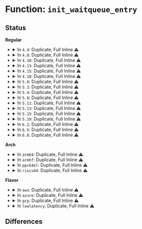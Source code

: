 # Function: <code>init_waitqueue_entry</code>

## Status
<b>Regular</b>
<ul>
<li>
<details>
<summary>In <code>4.4</code>: Duplicate, Full Inline ⚠️</summary>

**Collision:** Static Duplication

**Inline:** Full

**Transformation:** False

**Instances:**

```
In fs/eventpoll.c (ffffffff812555e9)
Location: include/linux/wait.h:90
Inline: True
Inline callers:
  - fs/eventpoll.c:ep_poll
```
```
In drivers/gpu/vga/vgaarb.c (ffffffff8153fb5c)
Location: include/linux/wait.h:90
Inline: True
Inline callers:
  - drivers/gpu/vga/vgaarb.c:vga_get
```
</details>
</li>
<li>
<details>
<summary>In <code>4.8</code>: Duplicate, Full Inline ⚠️</summary>

**Collision:** Static Duplication

**Inline:** Full

**Transformation:** False

**Instances:**

```
In fs/eventpoll.c (ffffffff8127d91d)
Location: include/linux/wait.h:90
Inline: True
Inline callers:
  - fs/eventpoll.c:ep_poll
```
```
In drivers/gpu/vga/vgaarb.c (ffffffff8164090b)
Location: include/linux/wait.h:90
Inline: True
Inline callers:
  - drivers/gpu/vga/vgaarb.c:vga_get
```
</details>
</li>
<li>
<details>
<summary>In <code>4.10</code>: Duplicate, Full Inline ⚠️</summary>

**Collision:** Static Duplication

**Inline:** Full

**Transformation:** False

**Instances:**

```
In fs/eventpoll.c (ffffffff812914ad)
Location: include/linux/wait.h:90
Inline: True
Inline callers:
  - fs/eventpoll.c:ep_poll
```
```
In drivers/gpu/vga/vgaarb.c (ffffffff81671a4b)
Location: include/linux/wait.h:90
Inline: True
Inline callers:
  - drivers/gpu/vga/vgaarb.c:vga_get
```
</details>
</li>
<li>
<details>
<summary>In <code>4.13</code>: Duplicate, Full Inline ⚠️</summary>

**Collision:** Static Duplication

**Inline:** Full

**Transformation:** False

**Instances:**

```
In fs/eventpoll.c (ffffffff8129e3cd)
Location: include/linux/wait.h:77
Inline: True
Inline callers:
  - fs/eventpoll.c:ep_poll
```
```
In fs/userfaultfd.c (ffffffff812a3979)
Location: include/linux/wait.h:77
Inline: True
Inline callers:
  - fs/userfaultfd.c:userfaultfd_event_wait_completion
```
```
In drivers/gpu/vga/vgaarb.c (ffffffff8168609c)
Location: include/linux/wait.h:77
Inline: True
Inline callers:
  - drivers/gpu/vga/vgaarb.c:vga_get
```
</details>
</li>
<li>
<details>
<summary>In <code>4.15</code>: Duplicate, Full Inline ⚠️</summary>

**Collision:** Static Duplication

**Inline:** Full

**Transformation:** False

**Instances:**

```
In fs/eventpoll.c (ffffffff812c18b9)
Location: include/linux/wait.h:79
Inline: True
Inline callers:
  - fs/eventpoll.c:ep_poll
```
```
In fs/userfaultfd.c (ffffffff812c6766)
Location: include/linux/wait.h:79
Inline: True
Inline callers:
  - fs/userfaultfd.c:userfaultfd_event_wait_completion
```
```
In drivers/gpu/vga/vgaarb.c (ffffffff816ef8ee)
Location: include/linux/wait.h:79
Inline: True
Inline callers:
  - drivers/gpu/vga/vgaarb.c:vga_get
```
</details>
</li>
<li>
<details>
<summary>In <code>4.18</code>: Duplicate, Full Inline ⚠️</summary>

**Collision:** Static Duplication

**Inline:** Full

**Transformation:** False

**Instances:**

```
In fs/eventpoll.c (ffffffff812ea6e5)
Location: include/linux/wait.h:79
Inline: True
Inline callers:
  - fs/eventpoll.c:ep_poll
```
```
In fs/userfaultfd.c (ffffffff812efc96)
Location: include/linux/wait.h:79
Inline: True
Inline callers:
  - fs/userfaultfd.c:userfaultfd_event_wait_completion
```
```
In drivers/gpu/vga/vgaarb.c (ffffffff8172c3ae)
Location: include/linux/wait.h:79
Inline: True
Inline callers:
  - drivers/gpu/vga/vgaarb.c:vga_get
```
</details>
</li>
<li>
<details>
<summary>In <code>5.0</code>: Duplicate, Full Inline ⚠️</summary>

**Collision:** Static Duplication

**Inline:** Full

**Transformation:** False

**Instances:**

```
In fs/eventpoll.c (ffffffff813009ad)
Location: include/linux/wait.h:79
Inline: True
Inline callers:
  - fs/eventpoll.c:ep_poll
```
```
In fs/userfaultfd.c (ffffffff813049e6)
Location: include/linux/wait.h:79
Inline: True
Inline callers:
  - fs/userfaultfd.c:userfaultfd_event_wait_completion
```
```
In drivers/gpu/vga/vgaarb.c (ffffffff8174eb4e)
Location: include/linux/wait.h:79
Inline: True
Inline callers:
  - drivers/gpu/vga/vgaarb.c:vga_get
```
</details>
</li>
<li>
<details>
<summary>In <code>5.3</code>: Duplicate, Full Inline ⚠️</summary>

**Collision:** Static Duplication

**Inline:** Full

**Transformation:** False

**Instances:**

```
In fs/eventpoll.c (ffffffff81321c53)
Location: include/linux/wait.h:79
Inline: True
Inline callers:
  - fs/eventpoll.c:ep_poll
```
```
In fs/userfaultfd.c (ffffffff81326878)
Location: include/linux/wait.h:79
Inline: True
Inline callers:
  - fs/userfaultfd.c:userfaultfd_event_wait_completion
```
```
In drivers/gpu/vga/vgaarb.c (ffffffff8178a651)
Location: include/linux/wait.h:79
Inline: True
Inline callers:
  - drivers/gpu/vga/vgaarb.c:vga_get
```
</details>
</li>
<li>
<details>
<summary>In <code>5.4</code>: Duplicate, Full Inline ⚠️</summary>

**Collision:** Static Duplication

**Inline:** Full

**Transformation:** False

**Instances:**

```
In fs/eventpoll.c (ffffffff813341a6)
Location: include/linux/wait.h:79
Inline: True
Inline callers:
  - fs/eventpoll.c:ep_poll
```
```
In fs/userfaultfd.c (ffffffff81339608)
Location: include/linux/wait.h:79
Inline: True
Inline callers:
  - fs/userfaultfd.c:userfaultfd_event_wait_completion
```
```
In drivers/gpu/vga/vgaarb.c (ffffffff817ae271)
Location: include/linux/wait.h:79
Inline: True
Inline callers:
  - drivers/gpu/vga/vgaarb.c:vga_get
```
</details>
</li>
<li>
<details>
<summary>In <code>5.8</code>: Duplicate, Full Inline ⚠️</summary>

**Collision:** Static Duplication

**Inline:** Full

**Transformation:** False

**Instances:**

```
In fs/userfaultfd.c (ffffffff81373868)
Location: include/linux/wait.h:80
Inline: True
Inline callers:
  - fs/userfaultfd.c:userfaultfd_event_wait_completion
```
```
In drivers/gpu/vga/vgaarb.c (ffffffff81874341)
Location: include/linux/wait.h:80
Inline: True
Inline callers:
  - drivers/gpu/vga/vgaarb.c:vga_get
```
</details>
</li>
<li>
<details>
<summary>In <code>5.11</code>: Duplicate, Full Inline ⚠️</summary>

**Collision:** Static Duplication

**Inline:** Full

**Transformation:** False

**Instances:**

```
In fs/userfaultfd.c (ffffffff81381717)
Location: include/linux/wait.h:82
Inline: True
Inline callers:
  - fs/userfaultfd.c:userfaultfd_event_wait_completion
```
```
In drivers/gpu/vga/vgaarb.c (ffffffff81882ee1)
Location: include/linux/wait.h:82
Inline: True
Inline callers:
  - drivers/gpu/vga/vgaarb.c:vga_get
```
</details>
</li>
<li>
<details>
<summary>In <code>5.13</code>: Duplicate, Full Inline ⚠️</summary>

**Collision:** Static Duplication

**Inline:** Full

**Transformation:** False

**Instances:**

```
In fs/userfaultfd.c (ffffffff81388997)
Location: include/linux/wait.h:82
Inline: True
Inline callers:
  - fs/userfaultfd.c:userfaultfd_event_wait_completion
```
```
In drivers/gpu/vga/vgaarb.c (ffffffff8186572f)
Location: include/linux/wait.h:82
Inline: True
Inline callers:
  - drivers/gpu/vga/vgaarb.c:vga_get
```
</details>
</li>
<li>
<details>
<summary>In <code>5.15</code>: Duplicate, Full Inline ⚠️</summary>

**Collision:** Static Duplication

**Inline:** Full

**Transformation:** False

**Instances:**

```
In fs/userfaultfd.c (ffffffff813d5cd7)
Location: include/linux/wait.h:82
Inline: True
Inline callers:
  - fs/userfaultfd.c:userfaultfd_event_wait_completion
```
```
In drivers/gpu/vga/vgaarb.c (ffffffff818f4ac8)
Location: include/linux/wait.h:82
Inline: True
Inline callers:
  - drivers/gpu/vga/vgaarb.c:vga_get
```
</details>
</li>
<li>
<details>
<summary>In <code>5.19</code>: Duplicate, Full Inline ⚠️</summary>

**Collision:** Static Duplication

**Inline:** Full

**Transformation:** False

**Instances:**

```
In fs/userfaultfd.c (ffffffff8145e217)
Location: include/linux/wait.h:82
Inline: True
Inline callers:
  - fs/userfaultfd.c:userfaultfd_event_wait_completion
```
```
In drivers/pci/vgaarb.c (ffffffff817f40a7)
Location: include/linux/wait.h:82
Inline: True
Inline callers:
  - drivers/pci/vgaarb.c:vga_get
```
</details>
</li>
<li>
<details>
<summary>In <code>6.2</code>: Duplicate, Full Inline ⚠️</summary>

**Collision:** Static Duplication

**Inline:** Full

**Transformation:** False

**Instances:**

```
In fs/userfaultfd.c (ffffffff814edea6)
Location: include/linux/wait.h:82
Inline: True
Inline callers:
  - fs/userfaultfd.c:userfaultfd_event_wait_completion
```
```
In drivers/pci/vgaarb.c (ffffffff8191e742)
Location: include/linux/wait.h:82
Inline: True
Inline callers:
  - drivers/pci/vgaarb.c:vga_get
```
</details>
</li>
<li>
<details>
<summary>In <code>6.5</code>: Duplicate, Full Inline ⚠️</summary>

**Collision:** Static Duplication

**Inline:** Full

**Transformation:** False

**Instances:**

```
In fs/userfaultfd.c (ffffffff81524386)
Location: include/linux/wait.h:82
Inline: True
Inline callers:
  - fs/userfaultfd.c:userfaultfd_event_wait_completion
```
```
In drivers/pci/vgaarb.c (ffffffff81961e22)
Location: include/linux/wait.h:82
Inline: True
Inline callers:
  - drivers/pci/vgaarb.c:vga_get
```
</details>
</li>
<li>
<details>
<summary>In <code>6.8</code>: Duplicate, Full Inline ⚠️</summary>

**Collision:** Static Duplication

**Inline:** Full

**Transformation:** False

**Instances:**

```
In fs/userfaultfd.c (ffffffff81558bb6)
Location: include/linux/wait.h:80
Inline: True
Inline callers:
  - fs/userfaultfd.c:userfaultfd_event_wait_completion
```
```
In drivers/pci/vgaarb.c (ffffffff819ab462)
Location: include/linux/wait.h:80
Inline: True
Inline callers:
  - drivers/pci/vgaarb.c:vga_get
```
</details>
</li>
</ul>
<b>Arch</b>
<ul>
<li>
<details>
<summary>In <code>arm64</code>: Duplicate, Full Inline ⚠️</summary>

**Collision:** Static Duplication

**Inline:** Full

**Transformation:** False

**Instances:**

```
In fs/eventpoll.c (ffff8000103f29a4)
Location: include/linux/wait.h:79
Inline: True
Inline callers:
  - fs/eventpoll.c:ep_poll
```
```
In fs/userfaultfd.c (ffff8000103f77a0)
Location: include/linux/wait.h:79
Inline: True
Inline callers:
  - fs/userfaultfd.c:userfaultfd_event_wait_completion
```
```
In drivers/gpu/vga/vgaarb.c (ffff8000109c0428)
Location: include/linux/wait.h:79
Inline: True
Inline callers:
  - drivers/gpu/vga/vgaarb.c:vga_get
```
</details>
</li>
<li>
<details>
<summary>In <code>armhf</code>: Duplicate, Full Inline ⚠️</summary>

**Collision:** Static Duplication

**Inline:** Full

**Transformation:** False

**Instances:**

```
In fs/eventpoll.c (c05c67f0)
Location: include/linux/wait.h:79
Inline: True
Inline callers:
  - fs/eventpoll.c:do_epoll_wait
```
```
In fs/userfaultfd.c (c05cb468)
Location: include/linux/wait.h:79
Inline: True
Inline callers:
  - fs/userfaultfd.c:userfaultfd_event_wait_completion
```
```
In drivers/gpu/vga/vgaarb.c (c0a8d630)
Location: include/linux/wait.h:79
Inline: True
Inline callers:
  - drivers/gpu/vga/vgaarb.c:vga_get
```
```
In sound/core/init.c (c0c84178)
Location: include/linux/wait.h:79
Inline: True
```
```
In sound/core/control.c (c0c87618)
Location: include/linux/wait.h:79
Inline: True
Inline callers:
  - sound/core/control.c:snd_ctl_read
```
```
In sound/core/timer.c (c0c8e440)
Location: include/linux/wait.h:79
Inline: True
Inline callers:
  - sound/core/timer.c:snd_timer_user_read
```
```
In sound/core/pcm_native.c (c0c92aac)
Location: include/linux/wait.h:79
Inline: True
Inline callers:
  - sound/core/pcm_native.c:snd_pcm_drain
```
```
In sound/core/pcm_lib.c (c0c9a318)
Location: include/linux/wait.h:79
Inline: True
Inline callers:
  - sound/core/pcm_lib.c:__snd_pcm_lib_xfer
```
</details>
</li>
<li>
<details>
<summary>In <code>ppc64el</code>: Duplicate, Full Inline ⚠️</summary>

**Collision:** Static Duplication

**Inline:** Full

**Transformation:** False

**Instances:**

```
In fs/eventpoll.c (c0000000004f8560)
Location: include/linux/wait.h:79
Inline: True
Inline callers:
  - fs/eventpoll.c:ep_poll
```
```
In fs/userfaultfd.c (c0000000005008f0)
Location: include/linux/wait.h:79
Inline: True
Inline callers:
  - fs/userfaultfd.c:userfaultfd_event_wait_completion
```
```
In drivers/gpu/vga/vgaarb.c (c000000000a81308)
Location: include/linux/wait.h:79
Inline: True
Inline callers:
  - drivers/gpu/vga/vgaarb.c:vga_get
```
</details>
</li>
<li>
<details>
<summary>In <code>riscv64</code>: Duplicate, Full Inline ⚠️</summary>

**Collision:** Static Duplication

**Inline:** Full

**Transformation:** False

**Instances:**

```
In fs/eventpoll.c (ffffffe0002a3478)
Location: include/linux/wait.h:79
Inline: True
Inline callers:
  - fs/eventpoll.c:do_epoll_wait
```
```
In fs/userfaultfd.c (ffffffe0002a8232)
Location: include/linux/wait.h:79
Inline: True
Inline callers:
  - fs/userfaultfd.c:userfaultfd_event_wait_completion
```
```
In drivers/gpu/vga/vgaarb.c (ffffffe000612f88)
Location: include/linux/wait.h:79
Inline: True
Inline callers:
  - drivers/gpu/vga/vgaarb.c:vga_get
```
</details>
</li>
</ul>
<b>Flavor</b>
<ul>
<li>
<details>
<summary>In <code>aws</code>: Duplicate, Full Inline ⚠️</summary>

**Collision:** Static Duplication

**Inline:** Full

**Transformation:** False

**Instances:**

```
In fs/eventpoll.c (ffffffff8132c786)
Location: include/linux/wait.h:79
Inline: True
Inline callers:
  - fs/eventpoll.c:ep_poll
```
```
In fs/userfaultfd.c (ffffffff81331be8)
Location: include/linux/wait.h:79
Inline: True
Inline callers:
  - fs/userfaultfd.c:userfaultfd_event_wait_completion
```
```
In drivers/gpu/vga/vgaarb.c (ffffffff81772d91)
Location: include/linux/wait.h:79
Inline: True
Inline callers:
  - drivers/gpu/vga/vgaarb.c:vga_get
```
</details>
</li>
<li>
<details>
<summary>In <code>azure</code>: Duplicate, Full Inline ⚠️</summary>

**Collision:** Static Duplication

**Inline:** Full

**Transformation:** False

**Instances:**

```
In fs/eventpoll.c (ffffffff8131c061)
Location: include/linux/wait.h:79
Inline: True
Inline callers:
  - fs/eventpoll.c:ep_poll
```
```
In fs/userfaultfd.c (ffffffff813227b8)
Location: include/linux/wait.h:79
Inline: True
Inline callers:
  - fs/userfaultfd.c:userfaultfd_event_wait_completion
```
```
In drivers/gpu/vga/vgaarb.c (ffffffff81752b41)
Location: include/linux/wait.h:79
Inline: True
Inline callers:
  - drivers/gpu/vga/vgaarb.c:vga_get
```
</details>
</li>
<li>
<details>
<summary>In <code>gcp</code>: Duplicate, Full Inline ⚠️</summary>

**Collision:** Static Duplication

**Inline:** Full

**Transformation:** False

**Instances:**

```
In fs/eventpoll.c (ffffffff8132a256)
Location: include/linux/wait.h:79
Inline: True
Inline callers:
  - fs/eventpoll.c:ep_poll
```
```
In fs/userfaultfd.c (ffffffff8132f6b8)
Location: include/linux/wait.h:79
Inline: True
Inline callers:
  - fs/userfaultfd.c:userfaultfd_event_wait_completion
```
```
In drivers/gpu/vga/vgaarb.c (ffffffff817a30f1)
Location: include/linux/wait.h:79
Inline: True
Inline callers:
  - drivers/gpu/vga/vgaarb.c:vga_get
```
</details>
</li>
<li>
<details>
<summary>In <code>lowlatency</code>: Duplicate, Full Inline ⚠️</summary>

**Collision:** Static Duplication

**Inline:** Full

**Transformation:** False

**Instances:**

```
In fs/eventpoll.c (ffffffff8133ad3a)
Location: include/linux/wait.h:79
Inline: True
Inline callers:
  - fs/eventpoll.c:ep_poll
```
```
In fs/userfaultfd.c (ffffffff81341018)
Location: include/linux/wait.h:79
Inline: True
Inline callers:
  - fs/userfaultfd.c:userfaultfd_event_wait_completion
```
```
In drivers/gpu/vga/vgaarb.c (ffffffff817bcf71)
Location: include/linux/wait.h:79
Inline: True
Inline callers:
  - drivers/gpu/vga/vgaarb.c:vga_get
```
</details>
</li>
</ul>

## Differences
